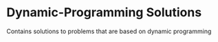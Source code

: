 # Dynamic-Programming Solutions

Contains solutions to problems that are based on dynamic programming
